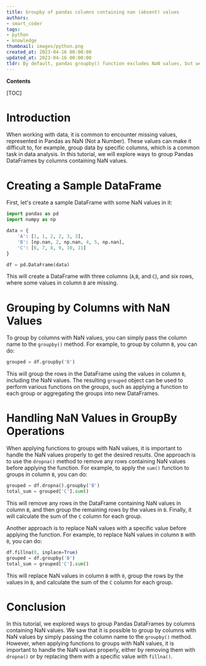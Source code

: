 ```yaml
---
title: Groupby of pandas columns containing nan (absent) values
authors:
- smart_coder
tags:
- python
- knowledge
thumbnail: images/python.png
created_at: 2023-04-16 00:00:00
updated_at: 2023-04-16 00:00:00
tldr: By default, pandas groupby() function excludes NaN values, but we can include them by specifying the parameter dropna=False.
---
```


**Contents**

[TOC]

# Introduction
When working with data, it is common to encounter missing values, represented in Pandas as NaN (Not a Number). These values can make it difficult to, for example, group data by specific columns, which is a common task in data analysis. In this tutorial, we will explore ways to group Pandas DataFrames by columns containing NaN values.


# Creating a Sample DataFrame

First, let's create a sample DataFrame with some NaN values in it:

```python
import pandas as pd
import numpy as np

data = {
    'A': [1, 1, 2, 2, 3, 3],
    'B': [np.nan, 2, np.nan, 4, 5, np.nan],
    'C': [6, 7, 8, 9, 10, 11]
}

df = pd.DataFrame(data)
```

This will create a DataFrame with three columns (`A`,`B`, and `C`), and six rows, where some values in column `B` are missing.


# Grouping by Columns with NaN Values

To group by columns with NaN values, you can simply pass the column name to the `groupby()` method. For example, to group by column `B`, you can do:

```python
grouped = df.groupby('B')
```

This will group the rows in the DataFrame using the values in column `B`, including the NaN values. The resulting `grouped` object can be used to perform various functions on the groups, such as applying a function to each group or aggregating the groups into new DataFrames.


# Handling NaN Values in GroupBy Operations

When applying functions to groups with NaN values, it is important to handle the NaN values properly to get the desired results. One approach is to use the `dropna()` method to remove any rows containing NaN values before applying the function. For example, to apply the `sum()` function to groups in column `B`, you can do:

```python
grouped = df.dropna().groupby('B')
total_sum = grouped['C'].sum()
```

This will remove any rows in the DataFrame containing NaN values in column `B`, and then group the remaining rows by the values in `B`. Finally, it will calculate the sum of the `C` column for each group.

Another approach is to replace NaN values with a specific value before applying the function. For example, to replace NaN values in column `B` with `0`, you can do:

```python
df.fillna(0, inplace=True)
grouped = df.groupby('B')
total_sum = grouped['C'].sum()
```

This will replace NaN values in column `B` with `0`, group the rows by the values in `B`, and calculate the sum of the `C` column for each group.

# Conclusion

In this tutorial, we explored ways to group Pandas DataFrames by columns containing NaN values. We saw that it is possible to group by columns with NaN values by simply passing the column name to the `groupby()` method. However, when applying functions to groups with NaN values, it is important to handle the NaN values properly, either by removing them with `dropna()` or by replacing them with a specific value with `fillna()`.
